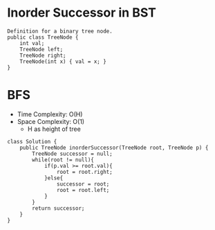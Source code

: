 # Inorder Successor in BST

```
Definition for a binary tree node.
public class TreeNode {
    int val;
    TreeNode left;
    TreeNode right;
    TreeNode(int x) { val = x; }
}
```

# BFS

- Time Complexity: O(H)
- Space Complexity: O(1)
  - H as height of tree

```
class Solution {
    public TreeNode inorderSuccessor(TreeNode root, TreeNode p) {
        TreeNode successor = null;
        while(root != null){
            if(p.val >= root.val){
                root = root.right;
            }else{
                successor = root;
                root = root.left;
            }
        }
        return successor;
    }
}
```
